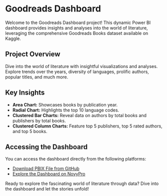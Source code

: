 # Goodreads Dashboard

Welcome to the Goodreads Dashboard project! This dynamic Power BI dashboard provides insights and analyses into the world of literature, leveraging the comprehensive Goodreads Books dataset available on Kaggle.

## Project Overview

Dive into the world of literature with insightful visualizations and analyses. Explore trends over the years, diversity of languages, prolific authors, popular titles, and much more.

## Key Insights

- **Area Chart:** Showcases books by publication year.
- **Radial Chart:** Highlights the top 10 language codes.
- **Clustered Bar Charts:** Reveal data on authors by total books and publishers by total books.
- **Clustered Column Charts:** Feature top 5 publishers, top 5 rated authors, and top 5 books.

## Accessing the Dashboard

You can access the dashboard directly from the following platforms:

- [Download PBIX File from GitHub](https://lnkd.in/gVpR6dPd)
- [Explore the Dashboard on NovyPro](https://lnkd.in/gs2t6pQ3)

Ready to explore the fascinating world of literature through data? Dive into the dashboard and let the stories unfold!
